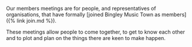 Our members meetings are for people, and representatives of organisations, that have formally [joined Bingley Music Town as members]({% link join.md %}).

These meetings allow people to come together, to get to know each other and to plot and plan on the things there are keen to make happen. 